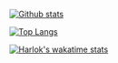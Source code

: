 [![Github stats](https://github-readme-stats.vercel.app/api?username=matteuscarvalho&show_icons=true&&count_private=true)](https://github.com/anuraghazra/github-readme-stats)

[![Top Langs](https://github-readme-stats.vercel.app/api/top-langs/?username=matteuscarvalho&layout=donut)](https://github.com/anuraghazra/github-readme-stats)

[![Harlok's wakatime stats](https://github-readme-stats.vercel.app/api/wakatime?username=matteuscarvalho&layout=compact)](https://github.com/anuraghazra/github-readme-stats)